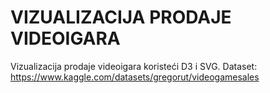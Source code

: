 # VIZUALIZACIJA PRODAJE VIDEOIGARA
Vizualizacija prodaje videoigara koristeći D3 i SVG.
Dataset: https://www.kaggle.com/datasets/gregorut/videogamesales
